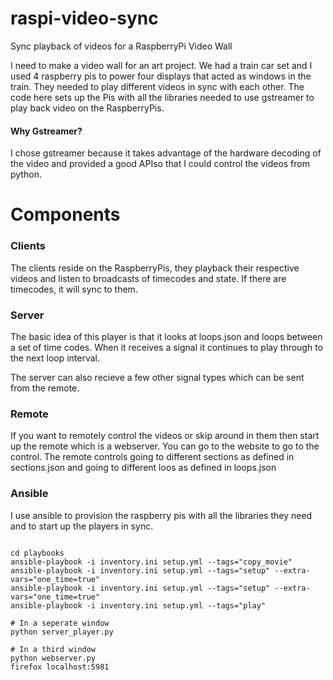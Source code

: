 raspi-video-sync
================

Sync playback of videos for a RaspberryPi Video Wall

I need to make a video wall for an art project.  We had a train car set and I used 4 raspberry pis to power four displays that acted as windows in the train.  They needed to play different videos in sync with each other.  The code here sets up the Pis with all the libraries needed to use gstreamer to play back video on the RaspberryPis.

#### Why Gstreamer?

I chose gstreamer because it takes advantage of the hardware decoding of the video and provided a good APIso that I could control the videos from python.

Components
==========

### Clients
The clients reside on the RaspberryPis, they playback their respective videos and listen to broadcasts of timecodes and state.  If there are timecodes, it will sync to them.

### Server
The basic idea of this player is that it looks at loops.json and loops between a set of time codes.  When it receives a signal it continues to play through to the next loop interval.

The server can also recieve a few other signal types which can be sent from the remote.

### Remote
If you want to remotely control the videos or skip around in them then start up the remote which is a webserver.  You can go to the website to go to the control.  The remote controls going to different sections as defined in sections.json and going to different loos as defined in loops.json

### Ansible
I use ansible to provision the raspberry pis with all the libraries they need and to start up the players in sync.

```

cd playbooks
ansible-playbook -i inventory.ini setup.yml --tags="copy_movie"
ansible-playbook -i inventory.ini setup.yml --tags="setup" --extra-vars="one_time=true"
ansible-playbook -i inventory.ini setup.yml --tags="setup" --extra-vars="one_time=true"
ansible-playbook -i inventory.ini setup.yml --tags="play"

# In a seperate window
python server_player.py

# In a third window
python webserver.py
firefox localhost:5981

```
